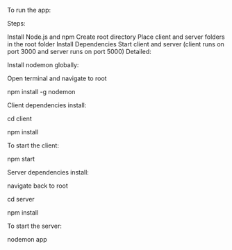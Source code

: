 To run the app:

Steps:

Install Node.js and npm
Create root directory
Place client and server folders in the root folder
Install Dependencies
Start client and server (client runs on port 3000 and server runs on port 5000)
Detailed:

Install nodemon globally:

Open terminal and navigate to root

npm install -g nodemon

Client dependencies install:

cd client

npm install

To start the client:

npm start

Server dependencies install:

navigate back to root

cd server

npm install

To start the server:

nodemon app
